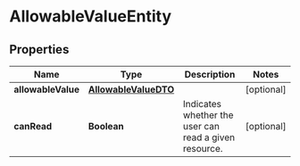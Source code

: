

# AllowableValueEntity

## Properties

Name | Type | Description | Notes
------------ | ------------- | ------------- | -------------
**allowableValue** | [**AllowableValueDTO**](AllowableValueDTO.md) |  |  [optional]
**canRead** | **Boolean** | Indicates whether the user can read a given resource. |  [optional]



